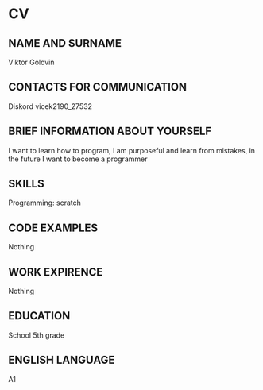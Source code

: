 # CV
## NAME AND SURNAME
Viktor Golovin

## CONTACTS FOR COMMUNICATION
Diskord vicek2190_27532

## BRIEF INFORMATION ABOUT YOURSELF
I want to learn how to program, I am purposeful and learn from mistakes, in the future I want to become a programmer

## SKILLS
Programming: scratch

## CODE EXAMPLES
Nothing

## WORK EXPIRENCE
Nothing

## EDUCATION
School 5th grade

## ENGLISH LANGUAGE
A1

